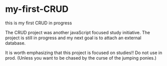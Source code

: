 # my-first-CRUD
this is my first CRUD in progress

The CRUD project was another javaScript focused study initiative. The project is still in progress and my next goal is to attach an external database.

It is worth emphasizing that this project is focused on studies!! Do not use in prod. (Unless you want to be chased by the curse of the jumping ponies.)

